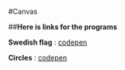 #Canvas 

##**Here is links for the programs**

**Swedish flag** : [codepen](http://codepen.io/anon/pen/YPpbEG)


**Circles** : [codepen](http://codepen.io/anon/pen/YPpbEG)








